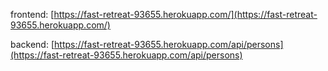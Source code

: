 frontend: [https://fast-retreat-93655.herokuapp.com/](https://fast-retreat-93655.herokuapp.com/)

backend: [https://fast-retreat-93655.herokuapp.com/api/persons](https://fast-retreat-93655.herokuapp.com/api/persons)